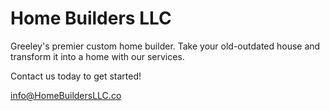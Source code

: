 # Home Builders LLC

Greeley's premier custom home builder. Take your old-outdated house and transform it into a home with our services.

Contact us today to get started!

info@HomeBuildersLLC.co
